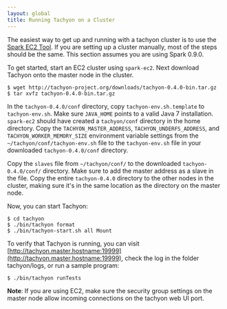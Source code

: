 ```yaml
---
layout: global
title: Running Tachyon on a Cluster
---
```


The easiest way to get up and running with a tachyon cluster is to use the
[Spark EC2 Tool](https://spark.incubator.apache.org/docs/latest/ec2-scripts.html). If you are
setting up a cluster manually, most of the steps should be the same. This section assumes you are
using Spark 0.9.0.

To get started, start an EC2 cluster using `spark-ec2`. Next download Tachyon onto the master node
in the cluster.

    $ wget http://tachyon-project.org/downloads/tachyon-0.4.0-bin.tar.gz
    $ tar xvfz tachyon-0.4.0-bin.tar.gz

In the `tachyon-0.4.0/conf` directory, copy `tachyon-env.sh.template` to `tachyon-env.sh`. Make sure
`JAVA_HOME` points to a valid Java 7 installation. `spark-ec2` should have created a `tachyon/conf`
directory in the home directory. Copy the `TACHYON_MASTER_ADDRESS`, `TACHYON_UNDERFS_ADDRESS`, and
`TACHYON_WORKER_MEMORY_SIZE` environment variable settings from the `~/tachyon/conf/tachyon-env.sh`
file to the `tachyon-env.sh` file in your downloaded `tachyon-0.4.0/conf` directory.

Copy the `slaves` file from `~/tachyon/conf/` to the downloaded `tachyon-0.4.0/conf/` directory.
Make sure to add the master address as a slave in the file. Copy the entire `tachyon-0.4.0`
directory to the other nodes in the cluster, making sure it's in the same location as the directory
on the master node.

Now, you can start Tachyon:

    $ cd tachyon
    $ ./bin/tachyon format
    $ ./bin/tachyon-start.sh all Mount

To verify that Tachyon is running, you can visit
[http://tachyon.master.hostname:19999](http://tachyon.master.hostname:19999), check the log in the
folder tachyon/logs, or run a sample program:

    $ ./bin/tachyon runTests

**Note**: If you are using EC2, make sure the security group settings on the master node allow
 incoming connections on the tachyon web UI port.
